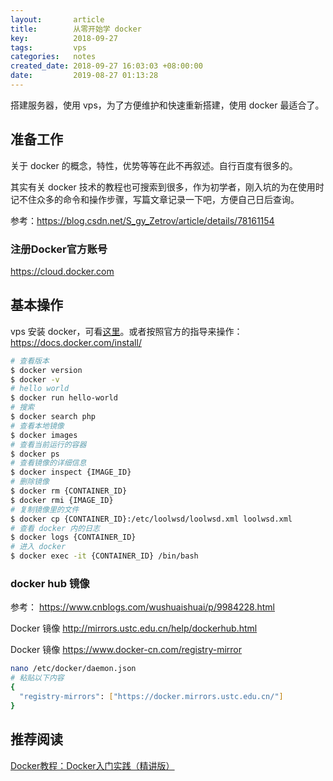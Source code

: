 ```yaml
---
layout:       article
title:        从零开始学 docker
key:          2018-09-27
tags:         vps
categories:   notes
created_date: 2018-09-27 16:03:03 +08:00:00
date:         2019-08-27 01:13:28
---
```


搭建服务器，使用 vps，为了方便维护和快速重新搭建，使用 docker 最适合了。

<!--more-->

## 准备工作

关于 docker 的概念，特性，优势等等在此不再叙述。自行百度有很多的。

其实有关 docker 技术的教程也可搜索到很多，作为初学者，刚入坑的为在使用时记不住众多的命令和操作步骤，写篇文章记录一下吧，方便自己日后查询。

参考：https://blog.csdn.net/S_gy_Zetrov/article/details/78161154

### 注册Docker官方账号

<https://cloud.docker.com>

## 基本操作

vps 安装 docker，可看[这里](../notes/vps-init.html#安装-docker)。或者按照官方的指导来操作：<https://docs.docker.com/install/>

```sh
# 查看版本
$ docker version
$ docker -v
# hello world
$ docker run hello-world
# 搜索
$ docker search php
# 查看本地镜像
$ docker images
# 查看当前运行的容器
$ docker ps
# 查看镜像的详细信息
$ docker inspect {IMAGE_ID}
# 删除镜像
$ docker rm {CONTAINER_ID}
$ docker rmi {IMAGE_ID}
# 复制镜像里的文件
$ docker cp {CONTAINER_ID}:/etc/loolwsd/loolwsd.xml loolwsd.xml
# 查看 docker 内的日志
$ docker logs {CONTAINER_ID}
# 进入 docker
$ docker exec -it {CONTAINER_ID} /bin/bash
```

### docker hub 镜像

参考： <https://www.cnblogs.com/wushuaishuai/p/9984228.html>

Docker 镜像 <http://mirrors.ustc.edu.cn/help/dockerhub.html>

Docker 镜像 <https://www.docker-cn.com/registry-mirror>

```sh
nano /etc/docker/daemon.json
# 粘贴以下内容
{
  "registry-mirrors": ["https://docker.mirrors.ustc.edu.cn/"]
}
```

## 推荐阅读

[Docker教程：Docker入门实践（精讲版）](http://c.biancheng.net/docker/)